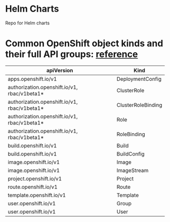 # Helm Charts
Repo for Helm charts


# Common OpenShift object kinds and their full API groups: [reference](https://blog.openshift.com/getting-started-helm-openshift/)
|apiVersion |	Kind
| --- | --- |
|apps.openshift.io/v1 |	DeploymentConfig
|authorization.openshift.io/v1, rbac/v1beta1* |	ClusterRole
|authorization.openshift.io/v1, rbac/v1beta1* |	ClusterRoleBinding
|authorization.openshift.io/v1, rbac/v1beta1* |	Role
|authorization.openshift.io/v1, rbac/v1beta1* |	RoleBinding
|build.openshift.io/v1 |	Build
|build.openshift.io/v1 |	BuildConfig
|image.openshift.io/v1 |	Image
|image.openshift.io/v1 |	ImageStream
|project.openshift.io/v1 |	Project
|route.openshift.io/v1 |	Route
|template.openshift.io/v1 |	Template
|user.openshift.io/v1 |	Group
|user.openshift.io/v1 |	User
